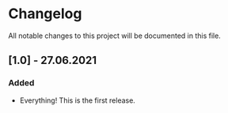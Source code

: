 # Changelog

All notable changes to this project will be documented in this file.

## [1.0] - 27.06.2021

### Added

- Everything! This is the first release.